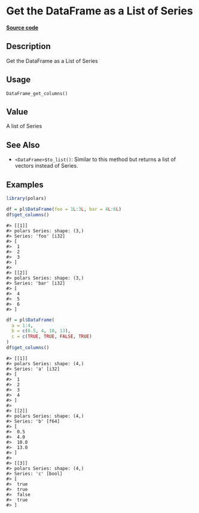 

# Get the DataFrame as a List of Series

[**Source code**](https://github.com/pola-rs/r-polars/tree/8dac37e8bf89bcd080a13d0ed20dd1dc2bee615f/R/after-wrappers.R#L20)

## Description

Get the DataFrame as a List of Series

## Usage

<pre><code class='language-R'>DataFrame_get_columns()
</code></pre>

## Value

A list of Series

## See Also

<ul>
<li>

<code>\<DataFrame\>$to_list()</code>: Similar to this method but returns
a list of vectors instead of Series.

</li>
</ul>

## Examples

``` r
library(polars)

df = pl$DataFrame(foo = 1L:3L, bar = 4L:6L)
df$get_columns()
```

    #> [[1]]
    #> polars Series: shape: (3,)
    #> Series: 'foo' [i32]
    #> [
    #>  1
    #>  2
    #>  3
    #> ]
    #> 
    #> [[2]]
    #> polars Series: shape: (3,)
    #> Series: 'bar' [i32]
    #> [
    #>  4
    #>  5
    #>  6
    #> ]

``` r
df = pl$DataFrame(
  a = 1:4,
  b = c(0.5, 4, 10, 13),
  c = c(TRUE, TRUE, FALSE, TRUE)
)
df$get_columns()
```

    #> [[1]]
    #> polars Series: shape: (4,)
    #> Series: 'a' [i32]
    #> [
    #>  1
    #>  2
    #>  3
    #>  4
    #> ]
    #> 
    #> [[2]]
    #> polars Series: shape: (4,)
    #> Series: 'b' [f64]
    #> [
    #>  0.5
    #>  4.0
    #>  10.0
    #>  13.0
    #> ]
    #> 
    #> [[3]]
    #> polars Series: shape: (4,)
    #> Series: 'c' [bool]
    #> [
    #>  true
    #>  true
    #>  false
    #>  true
    #> ]
